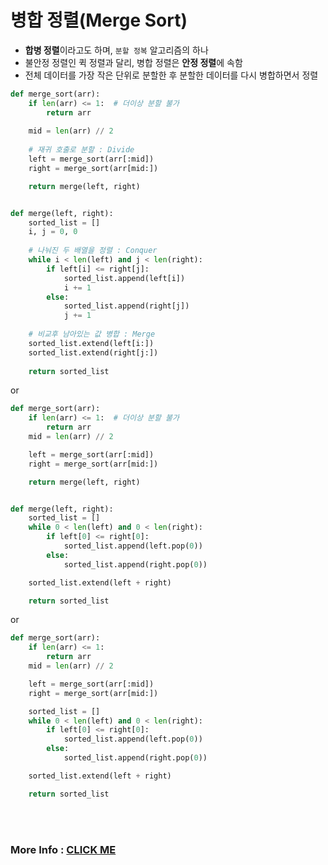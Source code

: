 # 병합 정렬(Merge Sort)
- **합병 정렬**이라고도 하며, ```분할 정복``` 알고리즘의 하나
- 불안정 정렬인 퀵 정렬과 달리, 병합 정렬은 **안정 정렬**에 속함
- 전체 데이터를 가장 작은 단위로 분할한 후 분할한 데이터를 다시 병합하면서 정렬
```python
def merge_sort(arr):
    if len(arr) <= 1:  # 더이상 분할 불가
        return arr
    
    mid = len(arr) // 2
    
    # 재귀 호출로 분할 : Divide
    left = merge_sort(arr[:mid])
    right = merge_sort(arr[mid:])

    return merge(left, right)


def merge(left, right):
    sorted_list = []
    i, j = 0, 0
    
    # 나눠진 두 배열을 정렬 : Conquer
    while i < len(left) and j < len(right):
        if left[i] <= right[j]:
            sorted_list.append(left[i])
            i += 1
        else:
            sorted_list.append(right[j])
            j += 1
    
    # 비교후 남아있는 값 병합 : Merge
    sorted_list.extend(left[i:])
    sorted_list.extend(right[j:])
    
    return sorted_list
```  
or
```python
def merge_sort(arr):
    if len(arr) <= 1:  # 더이상 분할 불가
        return arr
    mid = len(arr) // 2

    left = merge_sort(arr[:mid])
    right = merge_sort(arr[mid:])

    return merge(left, right)


def merge(left, right):
    sorted_list = []
    while 0 < len(left) and 0 < len(right):
        if left[0] <= right[0]:
            sorted_list.append(left.pop(0))
        else:
            sorted_list.append(right.pop(0))

    sorted_list.extend(left + right)

    return sorted_list
```  
or  
```python
def merge_sort(arr):
    if len(arr) <= 1:
        return arr
    mid = len(arr) // 2

    left = merge_sort(arr[:mid])
    right = merge_sort(arr[mid:])

    sorted_list = []
    while 0 < len(left) and 0 < len(right):
        if left[0] <= right[0]:
            sorted_list.append(left.pop(0))
        else:
            sorted_list.append(right.pop(0))

    sorted_list.extend(left + right)

    return sorted_list
```
<br><br>
### More Info : [CLICK ME](https://computer-science-student.tistory.com/564)
